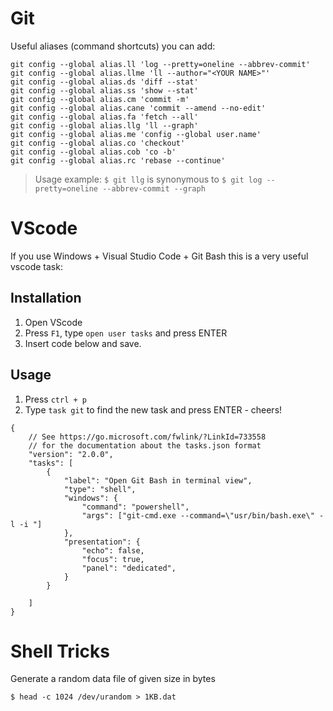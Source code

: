 
# Git
Useful aliases (command shortcuts) you can add:
```shell
git config --global alias.ll 'log --pretty=oneline --abbrev-commit'
git config --global alias.llme 'll --author="<YOUR NAME>"'
git config --global alias.ds 'diff --stat'
git config --global alias.ss 'show --stat'
git config --global alias.cm 'commit -m'
git config --global alias.cane 'commit --amend --no-edit'
git config --global alias.fa 'fetch --all'
git config --global alias.llg 'll --graph'
git config --global alias.me 'config --global user.name'
git config --global alias.co 'checkout'
git config --global alias.cob 'co -b'
git config --global alias.rc 'rebase --continue'
```
> Usage example: `$ git llg` is synonymous to `$ git log --pretty=oneline --abbrev-commit --graph`

# VScode

If you use Windows + Visual Studio Code + Git Bash this is a very useful vscode task:

## Installation
1. Open VScode
2. Press `F1`, type `open user tasks` and press ENTER
3. Insert code below and save.
## Usage
1. Press `ctrl + p`
2. Type `task git` to find the new task and press ENTER - cheers!
```shell
{
    // See https://go.microsoft.com/fwlink/?LinkId=733558
    // for the documentation about the tasks.json format
    "version": "2.0.0",
    "tasks": [
        {
            "label": "Open Git Bash in terminal view",
            "type": "shell",
            "windows": {
                "command": "powershell",
                "args": ["git-cmd.exe --command=\"usr/bin/bash.exe\" -l -i "]
            },
            "presentation": {
                "echo": false,
                "focus": true,
                "panel": "dedicated",
            }
        }
    
    ]
}
```
# Shell Tricks
Generate a random data file of given size in bytes  
```shell
$ head -c 1024 /dev/urandom > 1KB.dat
```

